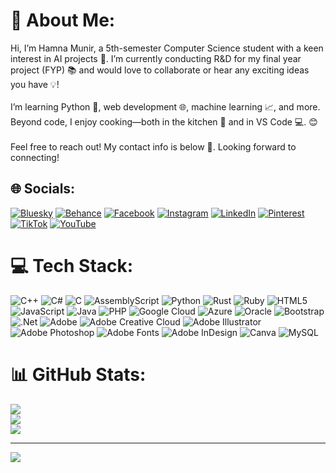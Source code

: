 # 💫 About Me:
  Hi, I’m Hamna Munir, a 5th-semester Computer Science student with a keen interest in AI projects 🤖. I’m currently conducting R&D for my final year project (FYP) 📚 and would love to collaborate or hear any exciting ideas you have 💡!<br><br>I’m learning Python 🐍, web development 🌐, machine learning 📈, and more. Beyond code, I enjoy cooking—both in the kitchen 🍳 and in VS Code 💻. 😊<br><br>Feel free to reach out! My contact info is below 📩. Looking forward to connecting!


## 🌐 Socials:
[![Bluesky](https://img.shields.io/badge/bluesky-0285FF?style=for-the-badge&logo=bluesky&logoColor=%23FFFFFF)](https://bsky.app/profile/@HamnaMunir ) [![Behance](https://img.shields.io/badge/Behance-1769ff?logo=behance&logoColor=white)](https://behance.net/@HamnaMunir ) [![Facebook](https://img.shields.io/badge/Facebook-%231877F2.svg?logo=Facebook&logoColor=white)](https://facebook.com/hamnamunir-422) [![Instagram](https://img.shields.io/badge/Instagram-%23E4405F.svg?logo=Instagram&logoColor=white)](https://instagram.com/hamnamunir-422) [![LinkedIn](https://img.shields.io/badge/LinkedIn-%230077B5.svg?logo=linkedin&logoColor=white)](https://linkedin.com/in/hamna-munirwww.linkedin.com) [![Pinterest](https://img.shields.io/badge/Pinterest-%23E60023.svg?logo=Pinterest&logoColor=white)](https://pinterest.com/hamnamunir422) [![TikTok](https://img.shields.io/badge/TikTok-%23000000.svg?logo=TikTok&logoColor=white)](https://tiktok.com/@@itsmindme) [![YouTube](https://img.shields.io/badge/YouTube-%23FF0000.svg?logo=YouTube&logoColor=white)](https://youtube.com/@@HamnaMunir-422) 

# 💻 Tech Stack:
![C++](https://img.shields.io/badge/c++-%2300599C.svg?style=for-the-badge&logo=c%2B%2B&logoColor=white) ![C#](https://img.shields.io/badge/c%23-%23239120.svg?style=for-the-badge&logo=csharp&logoColor=white) ![C](https://img.shields.io/badge/c-%2300599C.svg?style=for-the-badge&logo=c&logoColor=white) ![AssemblyScript](https://img.shields.io/badge/assembly%20script-%23000000.svg?style=for-the-badge&logo=assemblyscript&logoColor=white) ![Python](https://img.shields.io/badge/python-3670A0?style=for-the-badge&logo=python&logoColor=ffdd54) ![Rust](https://img.shields.io/badge/rust-%23000000.svg?style=for-the-badge&logo=rust&logoColor=white) ![Ruby](https://img.shields.io/badge/ruby-%23CC342D.svg?style=for-the-badge&logo=ruby&logoColor=white) ![HTML5](https://img.shields.io/badge/html5-%23E34F26.svg?style=for-the-badge&logo=html5&logoColor=white) ![JavaScript](https://img.shields.io/badge/javascript-%23323330.svg?style=for-the-badge&logo=javascript&logoColor=%23F7DF1E) ![Java](https://img.shields.io/badge/java-%23ED8B00.svg?style=for-the-badge&logo=openjdk&logoColor=white) ![PHP](https://img.shields.io/badge/php-%23777BB4.svg?style=for-the-badge&logo=php&logoColor=white) ![Google Cloud](https://img.shields.io/badge/GoogleCloud-%234285F4.svg?style=for-the-badge&logo=google-cloud&logoColor=white) ![Azure](https://img.shields.io/badge/azure-%230072C6.svg?style=for-the-badge&logo=microsoftazure&logoColor=white) ![Oracle](https://img.shields.io/badge/Oracle-F80000?style=for-the-badge&logo=oracle&logoColor=white) ![Bootstrap](https://img.shields.io/badge/bootstrap-%238511FA.svg?style=for-the-badge&logo=bootstrap&logoColor=white) ![.Net](https://img.shields.io/badge/.NET-5C2D91?style=for-the-badge&logo=.net&logoColor=white) ![Adobe](https://img.shields.io/badge/adobe-%23FF0000.svg?style=for-the-badge&logo=adobe&logoColor=white) ![Adobe Creative Cloud](https://img.shields.io/badge/Adobe%20Creative%20Cloud-DA1F26.svg?style=for-the-badge&logo=Adobe%20Creative%20Cloud&logoColor=white) ![Adobe Illustrator](https://img.shields.io/badge/adobe%20illustrator-%23FF9A00.svg?style=for-the-badge&logo=adobe%20illustrator&logoColor=white) ![Adobe Photoshop](https://img.shields.io/badge/adobe%20photoshop-%2331A8FF.svg?style=for-the-badge&logo=adobe%20photoshop&logoColor=white) ![Adobe Fonts](https://img.shields.io/badge/Adobe%20Fonts-000B1D.svg?style=for-the-badge&logo=Adobe%20Fonts&logoColor=white) ![Adobe InDesign](https://img.shields.io/badge/Adobe%20InDesign-49021F?style=for-the-badge&logo=adobeindesign&logoColor=FF3366) ![Canva](https://img.shields.io/badge/Canva-%2300C4CC.svg?style=for-the-badge&logo=Canva&logoColor=white) ![MySQL](https://img.shields.io/badge/mysql-4479A1.svg?style=for-the-badge&logo=mysql&logoColor=white)
# 📊 GitHub Stats:
![](https://github-readme-stats.vercel.app/api?username=hamnamunir-tech&theme=dark&hide_border=false&include_all_commits=true&count_private=false)<br/>
![](https://github-readme-streak-stats.herokuapp.com/?user=hamnamunir-tech&theme=dark&hide_border=false)<br/>
![](https://github-readme-stats.vercel.app/api/top-langs/?username=hamnamunir-tech&theme=dark&hide_border=false&include_all_commits=true&count_private=false&layout=compact)

---
[![](https://visitcount.itsvg.in/api?id=hamnamunir-tech&icon=0&color=0)](https://visitcount.itsvg.in)

<!-- Proudly created with GPRM ( https://gprm.itsvg.in ) -->
